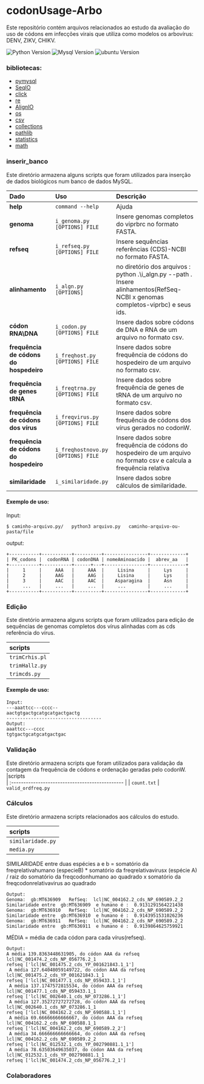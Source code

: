 
# codonUsage-Arbo

Este repositório contém arquivos relacionados ao estudo da avaliação do uso de códons em infecções virais que utiliza como modelos os arbovírus: DENV, ZIKV, CHIKV.

![Python Version](https://img.shields.io/pypi/pyversions/orfipy)       ![Mysql Version](https://img.shields.io/badge/MySQL-8-blue) ![ubuntu Version](
https://img.shields.io/badge/ubuntu-20.4-orange) 

### bibliotecas:
- [pymysql](https://pypi.org/project/PyMySQL/)
- [SeqIO](https://biopython.org/docs/1.75/api/Bio.SeqIO.html)
- [click](https://click.palletsprojects.com/en/7.x/)
- [re](https://docs.python.org/pt-br/3/library/re.html)
- [AlignIO](https://biopython.org/docs/1.75/api/Bio.AlignIO.html)
- [os](https://docs.python.org/pt-br/3/library/os.html?highlight=#module-os)
- [csv](https://docs.python.org/pt-br/3/library/csv.html?highlight=csv#module-csv)
- [collections](https://docs.python.org/pt-br/3/library/collections.html?highlight=collections#module-collections)
- [pathlib](https://docs.python.org/pt-br/3/library/pathlib.html)
- [statistics](https://docs.python.org/3/library/statistics.html)
- [math](https://docs.python.org/3/library/math.html)



###  inserir_banco

Este diretório armazena alguns scripts que foram utilizados para inserção de dados biológicos num banco de dados MySQL.



|Dado                                      |Uso                              |Descrição
| :---------------------------------------------- | :-------------------------------------- | :----
| **help**        | `command --help`| Ajuda
| **genoma**      | `i_genoma.py [OPTIONS] FILE`  |Insere genomas completos do viprbrc no formato FASTA. 
| **refseq**      | `i_refseq.py [OPTIONS] FILE ` | Insere sequências referências (CDS)-NCBI no formato FASTA.
| **alinhamento** | `i_algn.py [OPTIONS]`|no diretório dos arquivos : python .\i_algn.py --path .  Insere alinhamentos(RefSeq-NCBI x genomas completos-viprbc) e seus ids.
| **códon RNA\DNA**| `i_codon.py [OPTIONS] FILE`| Insere dados sobre códons de DNA e RNA de um arquivo no formato csv.
| **frequência de códons do hospedeiro** | `i_freqhost.py [OPTIONS] FILE`|Insere dados sobre frequência de códons do hospedeiro de um arquivo no formato csv.
| **frequência de genes tRNA** | `i_freqtrna.py [OPTIONS] FILE`| Insere dados sobre frequência de genes de tRNA de um arquivo no formato csv.
| **frequência de códons dos vírus** | `i_freqvirus.py [OPTIONS] FILE`| Insere dados sobre frequência de códons dos vírus gerados no codonW.
| **frequência de códons do hospedeiro** | `i_freqhostnovo.py [OPTIONS] FILE`|Insere dados sobre frequência de códons do hospedeiro de um arquivo no formato csv e calcula a frequência relativa
| **similaridade** | `i_similaridade.py`| Insere dados sobre cálculos de similaridade.

#### Exemplo de uso:

Input:

 `$ caminho-arquivo.py/   python3 arquivo.py   caminho-arquivo-ou-pasta/file`


output:

```MySQL
+-----------+-----------+----------+----------------+-------------+
| PK_codons |  codonRNA | codonDNA | nomeAminoacido |  abrev_aa   |
+-----------+-----------+------+---+----------------+-------------+
|     1     |     AAA   |     AAA  |     Lisina     |     Lys     | 
|     2     |     AAG   |     AAG  |     Lisina     |     Lys     |
|     3     |     AAC   |     AAC  |    Asparagina  |     Asn     |
|     ...   |     ...   |     ...  |     ...        |     ...     |
+-----------+-----------+----------+----------------+-------------+
```






### Edição

Este diretório armazena alguns scripts que foram utilizados para edição de sequências de genomas completos dos vírus alinhadas com as cds referência do vírus.

|scripts                                   
| :---------------------------------------------- |
| `trimCrhis.pl`
| `trimHallz.py`
| `trimcds.py`


#### Exemplo de uso:

```
Input:
---aaattcc---cccc--
aactgtgactgcatgcatgactgactg
-----------------------------------
Output:
aaattcc---cccc
tgtgactgcatgcatgactgac

```






### Validação
Este diretório armazena scripts que foram utilizados para validação da contagem da frequência de códons e ordenação geradas pelo codonW.
|scripts                                   
| :---------------------------------------------- |
| `count.txt`
| `valid_ordfreq.py `






### Cálculos

Este diretório armazena scripts relacionados aos cálculos do estudo.

|scripts                                   
| :---------------------------------------------- |
| `similaridade.py`
| `media.py`


SIMILARIDADE entre duas espécies a e b  = somatório da freqrelativahumano (especieB) * somatório da freqrelativavirusx (espécie A) / raiz do somatório da freqcodonhumano ao quadrado x somatório da freqcodonrelativavirus ao quadrado
```
Output:
Genoma:  gb:MT636909   RefSeq:  lcl|NC_004162.2_cds_NP_690589.2_2
Similaridade entre  gb:MT636909  e humano é :  0.9131291564221438
Genoma:  gb:MT636910   RefSeq:  lcl|NC_004162.2_cds_NP_690589.2_2
Similaridade entre  gb:MT636910  e humano é :  0.9143951531026236
Genoma:  gb:MT636911   RefSeq:  lcl|NC_004162.2_cds_NP_690589.2_2
Similaridade entre  gb:MT636911  e humano é :  0.9139864625759921

```
MÉDIA = média de cada códon para cada vírus(refseq).

```
Output:
A média 139.8363448631905, do códon AAA da refseq lcl|NC_001474.2_cds_NP_056776.2_1
refseq ['lcl|NC_001475.2_cds_YP_001621843.1_1']
 A média 127.64048059149722, do códon AAA da refseq lcl|NC_001475.2_cds_YP_001621843.1_1
refseq ['lcl|NC_001477.1_cds_NP_059433.1_1']
 A média 137.1747572815534, do códon AAA da refseq lcl|NC_001477.1_cds_NP_059433.1_1
refseq ['lcl|NC_002640.1_cds_NP_073286.1_1']
 A média 127.35272727272728, do códon AAA da refseq lcl|NC_002640.1_cds_NP_073286.1_1
refseq ['lcl|NC_004162.2_cds_NP_690588.1_1']
 A média 69.66666666666667, do códon AAA da refseq lcl|NC_004162.2_cds_NP_690588.1_1
refseq ['lcl|NC_004162.2_cds_NP_690589.2_2']
 A média 34.666666666666664, do códon AAA da refseq lcl|NC_004162.2_cds_NP_690589.2_2
refseq ['lcl|NC_012532.1_cds_YP_002790881.1_1']
 A média 78.63503649635037, do códon AAA da refseq lcl|NC_012532.1_cds_YP_002790881.1_1
refseq ['lcl|NC_001474.2_cds_NP_056776.2_1']

```




### Colaboradores
